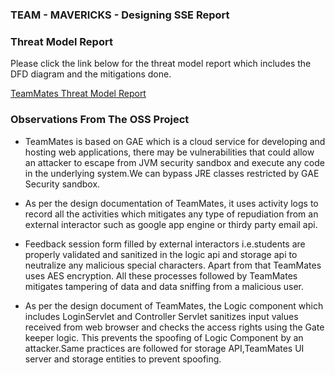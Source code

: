 ### TEAM - MAVERICKS - Designing SSE Report


### Threat Model Report
Please  click the link below for the threat model report which includes the DFD diagram and the mitigations done.

[TeamMates Threat Model Report](https://nbiswal.github.io/teammates/)

### Observations From The OSS Project 

+ TeamMates is based on GAE which is a cloud service for developing and hosting web applications, there may be vulnerabilities that could allow an attacker to escape from JVM security sandbox and execute any code in the underlying system.We can bypass JRE classes restricted by GAE Security sandbox.

+ As per the design documentation of TeamMates, it uses activity logs to record all the activities which mitigates any type of repudiation from an external interactor such as google app engine or thirdy party email api. 

+ Feedback session form filled by external interactors i.e.students are properly validated and sanitized in the logic api and storage api to neutralize any malicious special characters. Apart from that TeamMates uses AES encryption. All these processes followed by TeamMates mitigates tampering of data and data sniffing from a malicious user. 

+ As per the design document of TeamMates, the Logic component which includes LoginServlet and Controller Servlet sanitizes input values received from web browser and checks the access rights using the Gate keeper logic. This prevents the spoofing of Logic Component by an attacker.Same practices are followed for storage API,TeamMates UI server and storage entities to prevent spoofing. 
